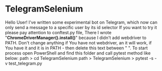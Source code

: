 # TelegramSelenium
Hello User!
I've written some experimental bot on Telegram, which now can only send a message to a specific user by its id selector
If you want to try it please pay attention to conftest.py file, 
There I wrote "__ChromeDriverManager().install()__" because I didn't add webdriver to PATH.
Don't change anything if You have not webdriver, an it will work, 
if You have it and it is in PATH - then delete this text between " ".
To start process open PowerShell and find this folder and call pytest method like below:
path > cd TelegramSelenium
path > TelegramSelenium > pytest -s -v test_telegram.py
